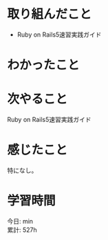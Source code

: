 # 取り組んだこと       
- Ruby on Rails5速習実践ガイド
# わかったこと 
# 次やること  
Ruby on Rails5速習実践ガイド  
# 感じたこと
特になし。  
# 学習時間  
今日: min      
累計: 527h    
